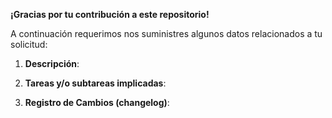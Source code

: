 **¡Gracias por tu contribución a este repositorio!**

A continuación requerimos nos suministres algunos datos relacionados a tu solicitud:

<!-- 
. 
Recuerda que la información suministrada nos ayudará a comprender mejor de que se trata esta solicitud. 
-->

<!-- Provee un mensaje descriptivo en el cual nos detalles que buscas lograr con esta solicitud. -->
1. **Descripción**:

<!-- Lista los enlaces de las tareas y/o subtareas que fueron trabajadas/abarcadas con esta solicitud. -->
<!--    1. [IB-001 Crear Artefacto](https://jira.sample/IB-001) -->
<!--    1. [IB-002 Desarrollar Servicio](https://jira.sample/IB-002) -->
2. **Tareas y/o subtareas implicadas**:

<!-- 
Lista los cambios que fueron aplicados a los elementos. 
Recuerda el listado de los cambios debe seguir el estándar establecido para la autogeneración del changelog. Para más información, favor ver https://dev.azure.com/APAPDigital/DevOps%20Project/_git/dev-tools?anchor=actualizaci%C3%B3n-del-changelog.
-->
3. **Registro de Cambios (changelog)**: